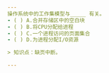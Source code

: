 ```yaml
---
操作系统中的工作集模型与_____ 有关。
- ( ) A.合并存储区中的空白块 
- ( ) B.将CPU分配给进程 
- ( ) C.一个进程访问的页面集合 
- ( ) D.为进程分配I/O资源

> 知识点：缺页中断。

---
```

